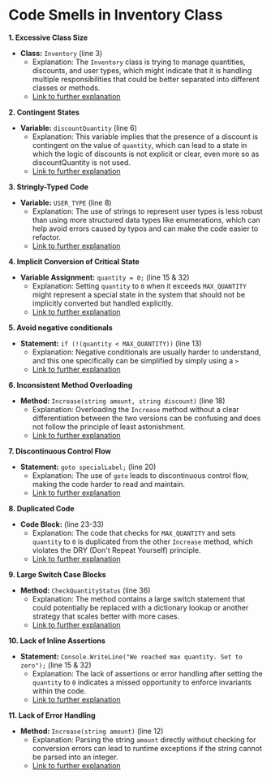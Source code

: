 # Code Smells in Inventory Class

**1. Excessive Class Size**
- **Class:** `Inventory` (line 3)
  - Explanation: The `Inventory` class is trying to manage quantities, discounts, and user types, which might indicate that it is handling multiple responsibilities that could be better separated into different classes or methods.
  - [Link to further explanation](https://learning.oreilly.com/library/view/clean-code-a/9780136083238/chapter17.xhtml#:-:text=G34%3A%20Functions%20Should%20Descend%20Only%20One%20Level%20of%20Abstraction)

**2. Contingent States**
- **Variable:** `discountQuantity` (line 6)
  - Explanation: This variable implies that the presence of a discount is contingent on the value of `quantity`, which can lead to a state in which the logic of discounts is not explicit or clear, even more so as discountQuantity is not used.
  - [Link to further explanation](https://learning.oreilly.com/library/view/clean-code-a/9780136083238/chapter17.xhtml#:-:text=G11%3A%20Inconsistency)

**3. Stringly-Typed Code**
- **Variable:** `USER_TYPE` (line 8)
  - Explanation: The use of strings to represent user types is less robust than using more structured data types like enumerations, which can help avoid errors caused by typos and can make the code easier to refactor.
  - [Link to further explanation](https://learning.oreilly.com/library/view/clean-code-a/9780136083238/chapter17.xhtml#:-:text=G2%3A%20Obvious%20Behavior%20Is%20Unimplemented)

**4. Implicit Conversion of Critical State**
- **Variable Assignment:** `quantity = 0;` (line 15 & 32)
  - Explanation: Setting `quantity` to `0` when it exceeds `MAX_QUANTITY` might represent a special state in the system that should not be implicitly converted but handled explicitly.
  - [Link to further explanation](https://learning.oreilly.com/library/view/clean-code-a/9780136083238/chapter17.xhtml#:-:text=G3%3A%20Incorrect%20Behavior%20at%20the%20Boundaries)

**5. Avoid negative conditionals**
- **Statement:** `if (!(quantity < MAX_QUANTITY))` (line 13)
  - Explanation: Negative conditionals are usually harder to understand, and this one specifically can be simplified by simply using a `>`
  - [Link to further explanation](https://learning.oreilly.com/library/view/clean-code-a/9780136083238/chapter17.xhtml#:-:text=G29%3A%20Avoid%20Negative%20Conditionals)

**6. Inconsistent Method Overloading**
- **Method:** `Increase(string amount, string discount)` (line 18)
  - Explanation: Overloading the `Increase` method without a clear differentiation between the two versions can be confusing and does not follow the principle of least astonishment.
  - [Link to further explanation](https://learning.oreilly.com/library/view/clean-code-a/9780136083238/chapter17.xhtml#:-:text=N1%3A%20Choose%20Descriptive%20Names)

**7. Discontinuous Control Flow**
- **Statement:** `goto specialLabel;` (line 20)
  - Explanation: The use of `goto` leads to discontinuous control flow, making the code harder to read and maintain.
  - [Link to further explanation](https://learning.oreilly.com/library/view/clean-code-a/9780136083238/chapter17.xhtml#:-:text=G4%3A%20Overridden%20Safeties)

**8. Duplicated Code**
- **Code Block:** (line 23-33)
  - Explanation: The code that checks for `MAX_QUANTITY` and sets `quantity` to `0` is duplicated from the other `Increase` method, which violates the DRY (Don't Repeat Yourself) principle.
  - [Link to further explanation](https://learning.oreilly.com/library/view/clean-code-a/9780136083238/chapter17.xhtml#:-:text=G5%3A%20Duplication)

**9. Large Switch Case Blocks**
- **Method:** `CheckQuantityStatus` (line 36)
  - Explanation: The method contains a large switch statement that could potentially be replaced with a dictionary lookup or another strategy that scales better with more cases.
  - [Link to further explanation](https://learning.oreilly.com/library/view/clean-code-a/9780136083238/chapter17.xhtml#:-:text=G23%3A%20Prefer%20Polymorphism%20to%20If%2FElse%20or%20Switch%2FCase)

**10. Lack of Inline Assertions**
- **Statement:** `Console.WriteLine("We reached max quantity. Set to zero");` (line 15 & 32)
  - Explanation: The lack of assertions or error handling after setting the `quantity` to `0` indicates a missed opportunity to enforce invariants within the code.
  - [Link to further explanation](https://learning.oreilly.com/library/view/clean-code-a/9780136083238/chapter17.xhtml#:-:text=G3%3A%20Incorrect%20Behavior%20at%20the%20Boundaries)

**11. Lack of Error Handling**
- **Method:** `Increase(string amount)` (line 12)
  - Explanation: Parsing the string `amount` directly without checking for conversion errors can lead to runtime exceptions if the string cannot be parsed into an integer.
  - [Link to further explanation](https://learning.oreilly.com/library/view/clean-code-a/9780136083238/chapter17.xhtml#:-:text=G3%3A%20Incorrect%20Behavior%20at%20the%20Boundaries)
